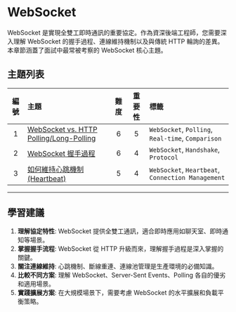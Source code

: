 # WebSocket

WebSocket 是實現全雙工即時通訊的重要協定。作為資深後端工程師，您需要深入理解 WebSocket 的握手過程、連線維持機制以及與傳統 HTTP 輪詢的差異。本章節涵蓋了面試中最常被考察的 WebSocket 核心主題。

## 主題列表

| 編號 | 主題 | 難度 | 重要性 | 標籤 |
| :---: | :--- | :---: | :---: | :--- |
| 1 | [WebSocket vs. HTTP Polling/Long-Polling](./websocket_vs_polling.md) | 6 | 5 | `WebSocket`, `Polling`, `Real-time`, `Comparison` |
| 2 | [WebSocket 握手過程](./websocket_handshake.md) | 6 | 4 | `WebSocket`, `Handshake`, `Protocol` |
| 3 | [如何維持心跳機制 (Heartbeat)](./heartbeat_mechanism.md) | 5 | 4 | `WebSocket`, `Heartbeat`, `Connection Management` |

---

## 學習建議

1.  **理解協定特性**: WebSocket 提供全雙工通訊，適合即時應用如聊天室、即時通知等場景。
2.  **掌握握手流程**: WebSocket 從 HTTP 升級而來，理解握手過程是深入掌握的關鍵。
3.  **關注連線維持**: 心跳機制、斷線重連、連線池管理是生產環境的必備知識。
4.  **比較不同方案**: 理解 WebSocket、Server-Sent Events、Polling 各自的優劣和適用場景。
5.  **實踐擴展方案**: 在大規模場景下，需要考慮 WebSocket 的水平擴展和負載平衡策略。
